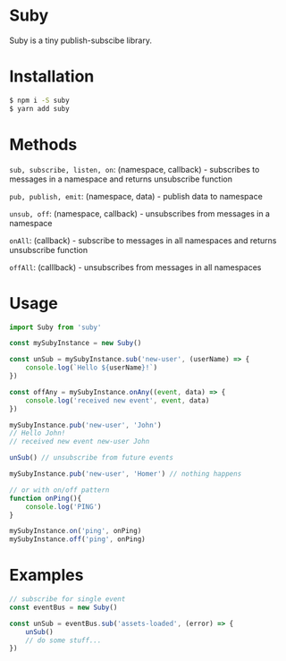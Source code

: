 Suby
===

Suby is a tiny publish-subscibe library.

# Installation
```bash
$ npm i -S suby
$ yarn add suby
```

# Methods
```sub, subscribe, listen, on```: (namespace, callback) - subscribes to messages in a namespace and returns unsubscribe function

```pub, publish, emit```: (namespace, data) - publish data to namespace

```unsub, off```: (namespace, callback) - unsubscribes from messages in a namespace

```onAll```: (callback) - subscribe to messages in all namespaces and returns unsubscribe function

```offAll```: (calllback) - unsubscribes from messages in all namespaces


# Usage
```js
import Suby from 'suby'

const mySubyInstance = new Suby()

const unSub = mySubyInstance.sub('new-user', (userName) => {
    console.log(`Hello ${userName}!`)
})

const offAny = mySubyInstance.onAny((event, data) => {
    console.log('received new event', event, data)
})

mySubyInstance.pub('new-user', 'John')
// Hello John!
// received new event new-user John

unSub() // unsubscribe from future events

mySubyInstance.pub('new-user', 'Homer') // nothing happens

// or with on/off pattern
function onPing(){
    console.log('PING')
}

mySubyInstance.on('ping', onPing)
mySubyInstance.off('ping', onPing)

```

# Examples
```js
// subscribe for single event
const eventBus = new Suby()

const unSub = eventBus.sub('assets-loaded', (error) => {
    unSub()
    // do some stuff...
})
```
